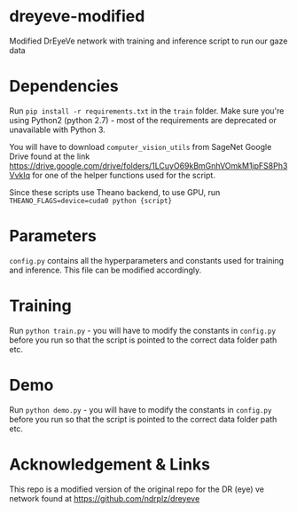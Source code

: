 # dreyeve-modified
Modified DrEyeVe network with training and inference script to run our gaze data

# Dependencies
Run `pip install -r requirements.txt` in the `train` folder. Make sure you're using Python2 (python 2.7) - most of the requirements are deprecated or unavailable with Python 3.

You will have to download `computer_vision_utils` from SageNet Google Drive found at the link https://drive.google.com/drive/folders/1LCuyO69kBmGnhVOmkM1jpFS8Ph3VvkIq for one of the helper functions used for the script.

Since these scripts use Theano backend, to use GPU, run `THEANO_FLAGS=device=cuda0 python {script}`

# Parameters
`config.py` contains all the hyperparameters and constants used for training and inference. This file can be modified accordingly.

# Training
Run `python train.py` - you will have to modify the constants in `config.py` before you run so that the script is pointed to the correct data folder path etc.

# Demo
Run `python demo.py` - you will have to modify the constants in `config.py` before you run so that the script is pointed to the correct data folder path etc.

# Acknowledgement & Links
This repo is a modified version of the original repo for the DR (eye) ve network found at https://github.com/ndrplz/dreyeve
